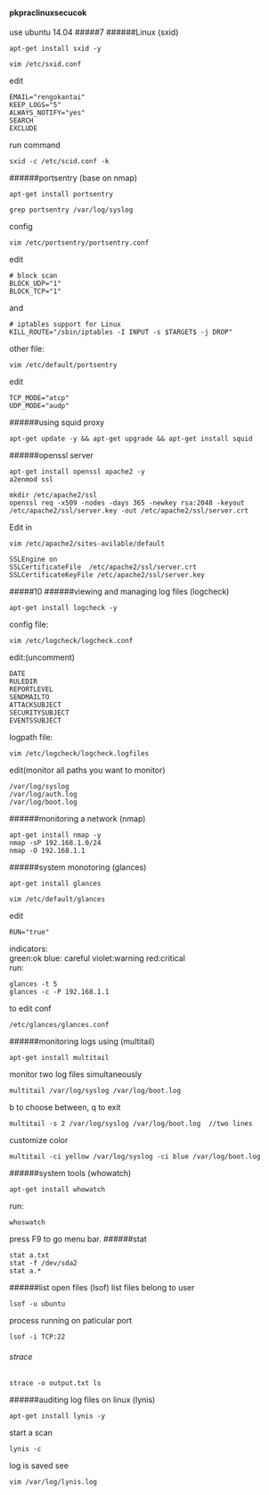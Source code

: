 #### pkpraclinuxsecucok
use ubuntu 14.04
#####7
######Linux (sxid)
```
apt-get install sxid -y
```
```
vim /etc/sxid.conf
```
edit
```
EMAIL="rengokantai"
KEEP_LOGS="5"
ALWAYS_NOTIFY="yes"
SEARCH
EXCLUDE
```
run command
```
sxid -c /etc/scid.conf -k
```
######portsentry (base on nmap)
```
apt-get install portsentry
```
```
grep portsentry /var/log/syslog
```
config
```
vim /etc/portsentry/portsentry.conf
```
edit
```
# block scan
BLOCK_UDP="1"
BLOCK_TCP="1"
```
and
```
# iptables support for Linux
KILL_ROUTE="/sbin/iptables -I INPUT -s $TARGET$ -j DROP"
```
other file:
```
vim /etc/default/portsentry
```
edit
```
TCP_MODE="atcp"
UDP_MODE="audp"
```

######using squid proxy
```
apt-get update -y && apt-get upgrade && apt-get install squid
```

######openssl server
```
apt-get install openssl apache2 -y
a2enmod ssl
```

```
mkdir /etc/apache2/ssl
openssl req -x509 -nodes -days 365 -newkey rsa:2048 -keyout /etc/apache2/ssl/server.key -out /etc/apache2/ssl/server.crt
```

Edit in
```
vim /etc/apache2/sites-avilable/default
```

```
SSLEngine on
SSLCertificateFile  /etc/apache2/ssl/server.crt
SSLCertificateKeyFile /etc/apache2/ssl/server.key
```


#####10
######viewing and managing log files (logcheck)
```
apt-get install logcheck -y
```
config file:
```
vim /etc/logcheck/logcheck.conf
```
edit:(uncomment)
```
DATE
RULEDIR
REPORTLEVEL
SENDMAILTO
ATTACKSUBJECT
SECURITYSUBJECT
EVENTSSUBJECT
```
logpath file:
```
vim /etc/logcheck/logcheck.logfiles
```
edit(monitor all paths you want to monitor)
```
/var/log/syslog
/var/log/auth.log
/var/log/boot.log
```
######monitoring a network (nmap)
```
apt-get install nmap -y
nmap -sP 192.168.1.0/24
nmap -O 192.168.1.1
```
######system monotoring (glances)
```
apt-get install glances
```
```
vim /etc/default/glances
```
edit
```
RUN="true"
```
indicators:  
green:ok blue: careful violet:warning red:critical  
run:
```
glances -t 5
glances -c -P 192.168.1.1
```
to edit conf
```
/etc/glances/glances.conf
```

######monitoring logs using (multitail)
```
apt-get install multitail
```

monitor two log files simultaneously
```
multitail /var/log/syslog /var/log/boot.log
```
b to choose between, q to exit
```
multitail -s 2 /var/log/syslog /var/log/boot.log  //two lines
```
customize color
```
multitail -ci yellow /var/log/syslog -ci blue /var/log/boot.log
```
######system tools (whowatch)
```
apt-get install whowatch
```
run:
```
whoswatch
```
press F9 to go menu bar.
######stat
```
stat a.txt
stat -f /dev/sda2
stat a.*
```
######list open files (lsof)
list files belong to user
```
lsof -u ubuntu
```
process running on paticular port
```
lsof -i TCP:22
```

###### strace
```
strace -o output.txt ls
```
######auditing log files on linux (lynis)
```
apt-get install lynis -y
```
start a scan
```
lynis -c
```
log is saved see
```
vim /var/log/lynis.log
```


